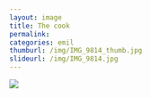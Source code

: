```yaml
---
layout: image
title: The cook
permalink: 
categories: emil
thumburl: /img/IMG_9814_thumb.jpg
slideurl: /img/IMG_9814.jpg 
---
```

![](/img/IMG_9814.jpg)
